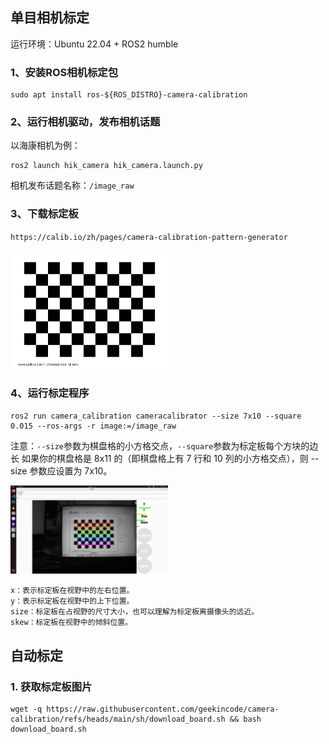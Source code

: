 ## 单目相机标定

运行环境：Ubuntu 22.04 + ROS2 humble

### 1、安装ROS相机标定包
```
sudo apt install ros-${ROS_DISTRO}-camera-calibration
```

### 2、运行相机驱动，发布相机话题
以海康相机为例：
```
ros2 launch hik_camera hik_camera.launch.py
```
相机发布话题名称：`/image_raw`

### 3、下载标定板
`https://calib.io/zh/pages/camera-calibration-pattern-generator`

<img src="doc/pattern.png" width="50%" height="auto" />

### 4、运行标定程序
```
ros2 run camera_calibration cameracalibrator --size 7x10 --square 0.015 --ros-args -r image:=/image_raw
```
注意：`--size`参数为棋盘格的小方格交点，`--square`参数为标定板每个方块的边长
如果你的棋盘格是 8x11 的（即棋盘格上有 7 行和 10 列的小方格交点），则 --size 参数应设置为 7x10。

<img src="doc/calibration.png" width="50%" height="auto" />

```
x：表示标定板在视野中的左右位置。
y：表示标定板在视野中的上下位置。
size：标定板在占视野的尺寸大小，也可以理解为标定板离摄像头的远近。
skew：标定板在视野中的倾斜位置。
```

## 自动标定
### 1. 获取标定板图片
```
wget -q https://raw.githubusercontent.com/geekincode/camera-calibration/refs/heads/main/sh/download_board.sh && bash download_board.sh
```
